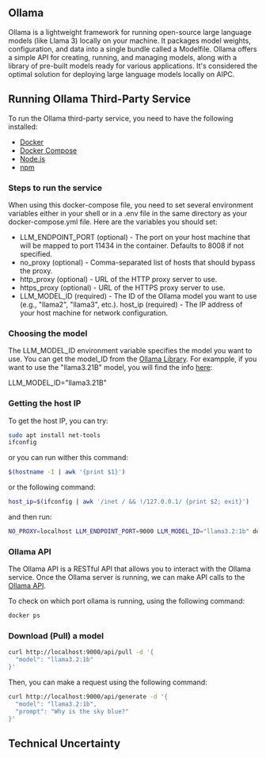 ## Ollama
Ollama is a lightweight framework for running open-source large language models (like Llama 3) locally on your machine. It packages model weights, configuration, and data into a single bundle called a Modelfile. Ollama offers a simple API for creating, running, and managing models, along with a library of pre-built models ready for various applications. It's considered the optimal solution for deploying large language models locally on AIPC.

## Running Ollama Third-Party Service
To run the Ollama third-party service, you need to have the following installed:
- [Docker](https://docs.docker.com/get-docker/)
- [Docker Compose](https://docs.docker.com/compose/install/)
- [Node.js](https://nodejs.org/en/download/)
- [npm](https://www.npmjs.com/get-npm)

### Steps to run the service
When using this docker-compose file, you need to set several environment variables either in your shell or in a .env file in the same directory as your docker-compose.yml file. Here are the variables you should set:

- LLM_ENDPOINT_PORT (optional) - The port on your host machine that will be mapped to port 11434 in the container. Defaults to 8008 if not specified.
- no_proxy (optional) - Comma-separated list of hosts that should bypass the proxy.
- http_proxy (optional) - URL of the HTTP proxy server to use.
- https_proxy (optional) - URL of the HTTPS proxy server to use.
- LLM_MODEL_ID (required) - The ID of the Ollama model you want to use (e.g., "llama2", "llama3", etc.).
host_ip (required) - The IP address of your host machine for network configuration.

### Choosing the model
The LLM_MODEL_ID environment variable specifies the model you want to use. You can get the model_ID from the [Ollama Library](https://ollama.com/library). For exampple, if you want to use the "llama3.21B" model, you will find the info [here](https://ollama.com/library/llama3.2):

LLM_MODEL_ID="llama3.21B"

### Getting the host IP
To get the host IP, you can try: 
```bash
sudo apt install net-tools
ifconfig
```
or you can run wither this command:
```bash
$(hostname -I | awk '{print $1}')
```
or the following command:
```bash
host_ip=$(ifconfig | awk '/inet / && !/127.0.0.1/ {print $2; exit}')
```
and then run:
```bash
NO_PROXY=localhost LLM_ENDPOINT_PORT=9000 LLM_MODEL_ID="llama3.2:1b" docker compose up
```

### Ollama API
The Ollama API is a RESTful API that allows you to interact with the Ollama service. 
Once the Ollama server is running, we can make API calls to the [Ollama API](https://github.com/ollama/ollama/blob/main/docs/api.md).


To check on which port ollama is running, using the following command:
```bash
docker ps
```
### Download (Pull) a model
```bash 
curl http://localhost:9000/api/pull -d '{
  "model": "llama3.2:1b"
}'
```

Then, you can make a request using the following command:

```bash
curl http://localhost:9000/api/generate -d '{
  "model": "llama3.2:1b",
  "prompt": "Why is the sky blue?"
}'
```

## Technical Uncertainty